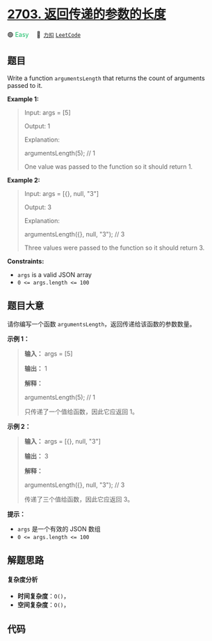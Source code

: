 # [2703. 返回传递的参数的长度](https://2xiao.github.io/leetcode-js/problem/2703.html)

🟢 <font color=#15bd66>Easy</font>&emsp; 🔗&ensp;[`力扣`](https://leetcode.cn/problems/return-length-of-arguments-passed) [`LeetCode`](https://leetcode.com/problems/return-length-of-arguments-passed)

## 题目

Write a function `argumentsLength` that returns the count of arguments passed
to it.



**Example 1:**

> Input: args = [5]
> 
> Output: 1
> 
> Explanation:
> 
> argumentsLength(5); // 1
> 
> 
> 
> One value was passed to the function so it should return 1.

**Example 2:**

> Input: args = [{}, null, "3"]
> 
> Output: 3
> 
> Explanation: 
> 
> argumentsLength({}, null, "3"); // 3
> 
> 
> 
> Three values were passed to the function so it should return 3.

**Constraints:**

  * `args` is a valid JSON array
  * `0 <= args.length <= 100`


## 题目大意

请你编写一个函数 `argumentsLength`，返回传递给该函数的参数数量。



**示例 1：**

> 
> 
> 
> 
> 
> **输入：** args = [5]
> 
> **输出：** 1
> 
> **解释：**
> 
> argumentsLength(5); // 1
> 
> 
> 
> 只传递了一个值给函数，因此它应返回 1。
> 
> 

**示例 2：**

> 
> 
> 
> 
> 
> **输入：** args = [{}, null, "3"]
> 
> **输出：** 3
> 
> **解释：**
> 
> argumentsLength({}, null, "3"); // 3
> 
> 
> 
> 传递了三个值给函数，因此它应返回 3。
> 
> 



**提示：**

  * `args` 是一个有效的 JSON 数组
  * `0 <= args.length <= 100`


## 解题思路

#### 复杂度分析

- **时间复杂度**：`O()`，
- **空间复杂度**：`O()`，

## 代码

```javascript

```